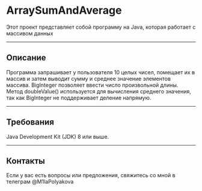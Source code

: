# ArraySumAndAverage

Этот проект представляет собой программу на Java, которая работает с массивом данных

---

## Описание

Программа запрашивает у пользователя 10 целых чисел, помещает их в массив и затем выводит сумму и среднее значение элементов массива. 
BigInteger позволяет ввести число произвольной длины. 
Метод doubleValue() используется для вычисления среднего значения, так как BigInteger не поддерживает деление напрямую.

---

## Требования 
Java Development Kit (JDK) 8 или выше.

---
   
## Контакты
Если у вас есть вопросы или предложения, свяжитесь со мной в телеграм @M1laPolyakova
